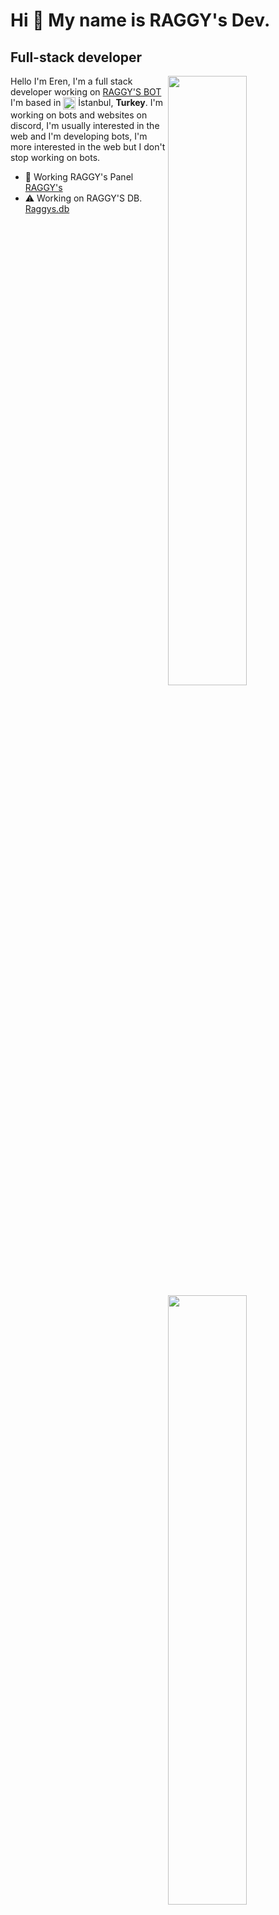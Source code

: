 Hi 👋 My name is RAGGY's Dev.
===========================

Full-stack developer
--------------------

<img width="50%" align="right" src="https://github-widgetbox.vercel.app/api/profile?username=raggysdev&data=followers,repositories,stars,commits&theme=darkmode">
<img width="50%" height="1px" align="right" src="https://i.imgur.com/DkKayja.png">
<img width="50%" align="right" src="https://github-widgetbox.vercel.app/api/skills?languages=js,kotlin,html,css,nodejs,java,php&theme=darkmode">

Hello I'm Eren, I'm a full stack developer working on [RAGGY'S BOT](https://bot.raggys.xyz)
I'm based in <img width="20" height="20" align="center" src="https://i.imgur.com/ff547ZT.png"> İstanbul, **Turkey**. I'm working on bots and websites on discord, I'm usually interested in the web and I'm developing bots, I'm more interested in the web but I don't stop working on bots.

- 🚀 Working RAGGY's Panel [RAGGY's](https://bot.raggys.xyz)
- ⚠ Working on RAGGY'S DB. [Raggys.db](https://www.npmjs.com/package/raggys.db)

